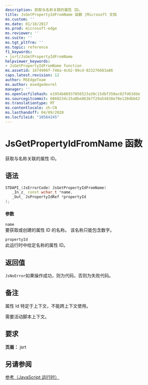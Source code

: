 ```yaml
---
description: 获取与名称关联的属性 ID。
title: JsGetPropertyIdFromName 函数 |Microsoft 文档
ms.custom: ''
ms.date: 01/18/2017
ms.prod: microsoft-edge
ms.reviewer: ''
ms.suite: ''
ms.tgt_pltfrm: ''
ms.topic: reference
f1_keywords:
- jsrt/JsGetPropertyIdFromName
helpviewer_keywords:
- JsGetPropertyIdFromName function
ms.assetid: 1674906f-746a-4c62-99cd-023276683a86
caps.latest.revision: 12
author: MSEdgeTeam
ms.author: msedgedevrel
manager: ''
ms.openlocfilehash: e1954b86937056523a30c15dbf350ac02fd63dde
ms.sourcegitcommit: 6860234c25a8be863b7f29a54838e78e120dbb62
ms.translationtype: MT
ms.contentlocale: zh-CN
ms.lasthandoff: 04/09/2020
ms.locfileid: "10564245"
---
```

# JsGetPropertyIdFromName 函数
获取与名称关联的属性 ID。  
  
## 语法  
  
```cpp  
STDAPI_(JsErrorCode) JsGetPropertyIdFromName(  
   _In_z_ const wchar_t *name,  
   _Out_ JsPropertyIdRef *propertyId  
);  
```  
  
#### 参数  
 `name`  
 要获取或创建的属性 ID 的名称。 该名称只能包含数字。  
  
 `propertyId`  
 此运行时中给定名称的属性 ID。  
  
## 返回值  
 `JsNoError`如果操作成功，则为代码，否则为失败代码。  
  
## 备注  
 属性 Id 特定于上下文，不能跨上下文使用。  
  
 需要活动脚本上下文。  
  
## 要求  
 **页眉：** jsrt  
  
## 另请参阅  
 [参考（JavaScript 运行时）](../chakra-hosting/reference-javascript-runtime.md)